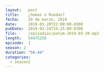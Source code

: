 ```yaml
---
layout:   post
title:    ¿Gomas o Ruedas?
fecha:    20 de marzo, 2019
date:     2019-03-20T22:00:00-0300
pubDate:  2019-03-24T19:25:00-0300
file:     /episodios/patum-2019-03-20.mp3
length:   54475256
episode:  1
season: 2
duration: "56:44"
categories:
  - season2
---
```

